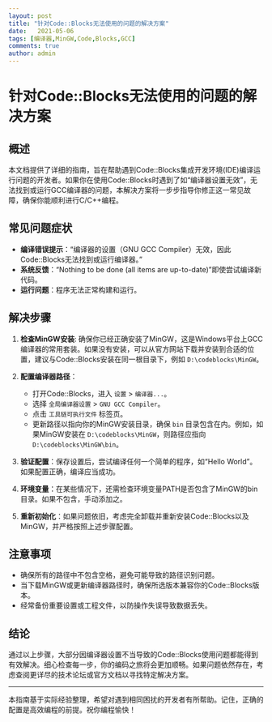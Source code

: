 ```yaml
---
layout: post
title: "针对Code::Blocks无法使用的问题的解决方案"
date:   2021-05-06
tags: [编译器,MinGW,Code,Blocks,GCC]
comments: true
author: admin
---
```

# 针对Code::Blocks无法使用的问题的解决方案

## 概述

本文档提供了详细的指南，旨在帮助遇到Code::Blocks集成开发环境(IDE)编译运行问题的开发者。如果你在使用Code::Blocks时遇到了如“编译器设置无效”，无法找到或运行GCC编译器的问题，本解决方案将一步步指导你修正这一常见故障，确保你能顺利进行C/C++编程。

## 常见问题症状

- **编译错误提示**：“编译器的设置（GNU GCC Compiler）无效，因此Code::Blocks无法找到或运行编译器。”
- **系统反馈**：“Nothing to be done (all items are up-to-date)”即使尝试编译新代码。
- **运行问题**：程序无法正常构建和运行。

## 解决步骤

1. **检查MinGW安装**: 确保你已经正确安装了MinGW，这是Windows平台上GCC编译器的常用套装。如果没有安装，可以从官方网站下载并安装到合适的位置，建议与Code::Blocks安装在同一根目录下，例如 `D:\codeblocks\MinGW`。

2. **配置编译器路径**：
   - 打开Code::Blocks，进入 `设置` > `编译器...`。
   - 选择 `全局编译器设置` > `GNU GCC Compiler`。
   - 点击 `工具链可执行文件` 标签页。
   - 更新路径以指向你的MinGW安装目录，确保 `bin` 目录包含在内。例如，如果MinGW安装在 `D:\codeblocks\MinGW`，则路径应指向 `D:\codeblocks\MinGW\bin`。

3. **验证配置**：保存设置后，尝试编译任何一个简单的程序，如“Hello World”。如果配置正确，编译应当成功。

4. **环境变量**：在某些情况下，还需检查环境变量PATH是否包含了MinGW的bin目录。如果不包含，手动添加之。

5. **重新初始化**：如果问题依旧，考虑完全卸载并重新安装Code::Blocks以及MinGW，并严格按照上述步骤配置。

## 注意事项

- 确保所有的路径中不包含空格，避免可能导致的路径识别问题。
- 当下载MinGW或更新编译器路径时，确保所选版本兼容你的Code::Blocks版本。
- 经常备份重要设置或工程文件，以防操作失误导致数据丢失。

## 结论

通过以上步骤，大部分因编译器设置不当导致的Code::Blocks使用问题都能得到有效解决。细心检查每一步，你的编码之旅将会更加顺畅。如果问题依然存在，考虑查阅更详尽的技术论坛或官方文档以寻找特定解决方案。

---

本指南基于实际经验整理，希望对遇到相同困扰的开发者有所帮助。记住，正确的配置是高效编程的前提。祝你编程愉快！